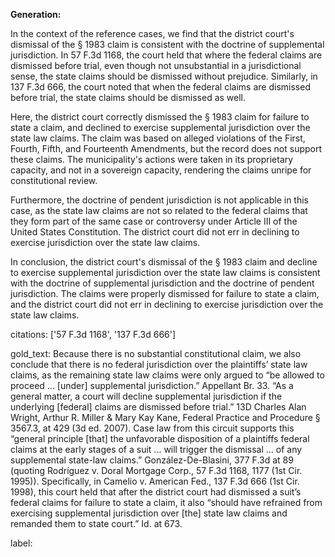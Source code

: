 **Generation:**



In the context of the reference cases, we find that the district court's dismissal of the § 1983 claim is consistent with the doctrine of supplemental jurisdiction. In 57 F.3d 1168, the court held that where the federal claims are dismissed before trial, even though not unsubstantial in a jurisdictional sense, the state claims should be dismissed without prejudice. Similarly, in 137 F.3d 666, the court noted that when the federal claims are dismissed before trial, the state claims should be dismissed as well.

Here, the district court correctly dismissed the § 1983 claim for failure to state a claim, and declined to exercise supplemental jurisdiction over the state law claims. The claim was based on alleged violations of the First, Fourth, Fifth, and Fourteenth Amendments, but the record does not support these claims. The municipality's actions were taken in its proprietary capacity, and not in a sovereign capacity, rendering the claims unripe for constitutional review.

Furthermore, the doctrine of pendent jurisdiction is not applicable in this case, as the state law claims are not so related to the federal claims that they form part of the same case or controversy under Article III of the United States Constitution. The district court did not err in declining to exercise jurisdiction over the state law claims.

In conclusion, the district court's dismissal of the § 1983 claim and decline to exercise supplemental jurisdiction over the state law claims is consistent with the doctrine of supplemental jurisdiction and the doctrine of pendent jurisdiction. The claims were properly dismissed for failure to state a claim, and the district court did not err in declining to exercise jurisdiction over the state law claims.



citations: ['57 F.3d 1168', '137 F.3d 666']

gold_text: Because there is no substantial constitutional claim, we also conclude that there is no federal jurisdiction over the plaintiffs’ state law claims, as the remaining state law claims were only argued to “be allowed to proceed ... [under] supplemental jurisdiction.” Appellant Br. 33. “As a general matter, a court will decline supplemental jurisdiction if the underlying [federal] claims are dismissed before trial.” 13D Charles Alan Wright, Arthur R. Miller & Mary Kay Kane, Federal Practice and Procedure § 3567.3, at 429 (3d ed. 2007). Case law from this circuit supports this “general principle [that] the unfavorable disposition of a plaintiffs federal claims at the early stages of a suit ... will trigger the dismissal ... of any supplemental state-law claims.” González-De-Blasini, 377 F.3d at 89 (quoting Rodríguez v. Doral Mortgage Corp., 57 F.3d 1168, 1177 (1st Cir. 1995)). Specifically, in Camelio v. American Fed., 137 F.3d 666 (1st Cir. 1998), this court held that after the district court had dismissed a suit’s federal claims for failure to state a claim, it also “should have refrained from exercising supplemental jurisdiction over [the] state law claims and remanded them to state court.” Id. at 673.

label: 